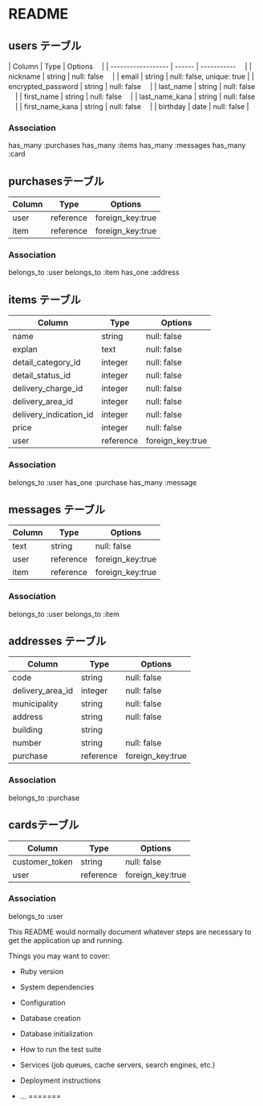 
# README

## users テーブル

| Column              | Type   | Options     　|
| ------------------  | ------ | ----------- 　|
| nickname            | string | null: false 　|
| email               | string | null: false, unique: true |
| encrypted_password  | string | null: false 　|
| last_name           | string | null: false 　|
| first_name                | string | null: false 　|
| last_name_kana           | string | null: false 　|
| first_name_kana           | string | null: false 　|
| birthday            | date | null: false |
### Association
has_many :purchases
has_many :items
has_many :messages
has_many :card


## purchasesテーブル

| Column              | Type   | Options     |
| ------------------  | ------ | ----------- |
| user                | reference | foreign_key:true |
| item                | reference | foreign_key:true |
### Association
belongs_to :user
belongs_to :item
has_one :address




## items テーブル

| Column              | Type     | Options     |
| ------------------  | ------   | ----------- |
| name                | string   | null: false |
| explan              | text     | null: false |
| detail_category_id     | integer  | null: false |
| detail_status_id       | integer   | null: false |
| delivery_charge_id    | integer   | null: false |
| delivery_area_id       | integer   | null: false |
| delivery_indication_id | integer   | null: false |
| price               | integer | null: false |
| user                | reference | foreign_key:true |
### Association
belongs_to :user
has_one  :purchase
has_many  :message

## messages テーブル
| Column              | Type     | Options     |
| ------------------  | ------   | ----------- |
| text               | string   | null: false |
| user              | reference    | foreign_key:true |
| item              | reference    | foreign_key:true |
### Association
belongs_to :user
belongs_to :item




## addresses テーブル

| Column              | Type     | Options     |
| ------------------  | ------   | ----------- |
| code                | string   | null: false |
| delivery_area_id    | integer  | null: false |
| municipality        | string   | null: false |
| address             | string   | null: false |
| building            | string   |             |
| number              | string | null: false |
| purchase            | reference | foreign_key:true |
### Association
belongs_to :purchase

## cardsテーブル

| Column              | Type     | Options     |
| ------------------  | ------   | ----------- |
| customer_token      | string   | null: false |
| user                 |reference | foreign_key:true |
### Association
belongs_to :user









This README would normally document whatever steps are necessary to get the
application up and running.

Things you may want to cover:

* Ruby version

* System dependencies

* Configuration

* Database creation

* Database initialization

* How to run the test suite

* Services (job queues, cache servers, search engines, etc.)

* Deployment instructions

* ...
=======

